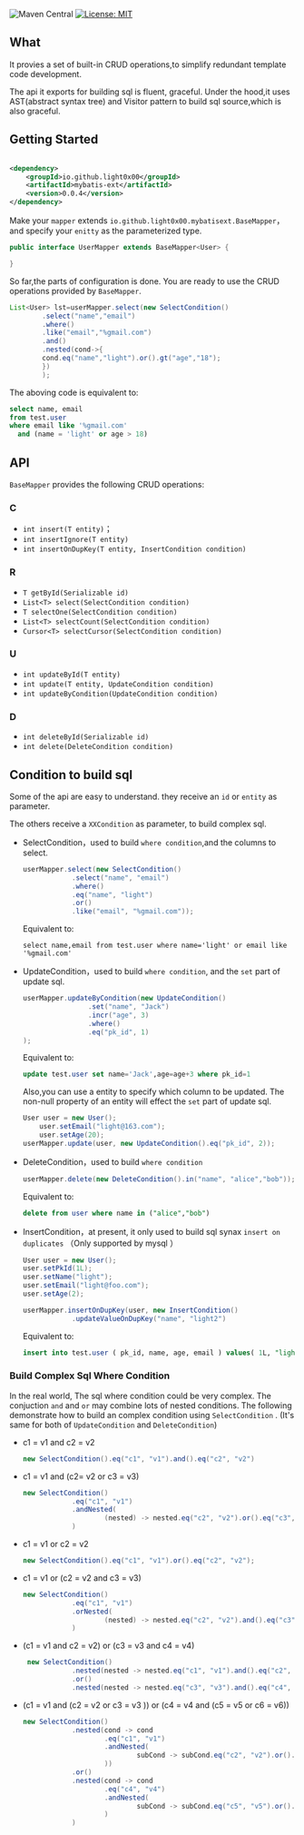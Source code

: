 ![Maven Central](https://maven-badges.herokuapp.com/maven-central/io.github.light0x00/mybatis-ext/badge.svg) [![License: MIT](https://img.shields.io/badge/License-MIT-yellow.svg)](https://opensource.org/licenses/MIT)

## What

It provies a set of built-in CRUD operations,to simplify redundant template code development.

The api it exports for building sql is fluent, graceful. Under the hood,it uses AST(abstract syntax tree) and Visitor
pattern to build sql source,which is also graceful.

## Getting Started

```xml

<dependency>
    <groupId>io.github.light0x00</groupId>
    <artifactId>mybatis-ext</artifactId>
    <version>0.0.4</version>
</dependency>
```

Make your `mapper` extends `io.github.light0x00.mybatisext.BaseMapper`，and specify your `enitty` as the parameterized
type.

```java
public interface UserMapper extends BaseMapper<User> {

}
```

So far,the parts of configuration is done. You are ready to use the CRUD operations provided by `BaseMapper`.

```java
List<User> lst=userMapper.select(new SelectCondition()
        .select("name","email")
        .where()
        .like("email","%gmail.com")
        .and()
        .nested(cond->{
        cond.eq("name","light").or().gt("age","18");
        })
        );

```

The aboving code is equivalent to:

```sql
select name, email
from test.user
where email like '%gmail.com'
  and (name = 'light' or age > 18)
```

## API

`BaseMapper` provides the following CRUD operations:

### C

- `int insert(T entity)`；
- `int insertIgnore(T entity)`
- `int insertOnDupKey(T entity, InsertCondition condition)`

### R

- `T getById(Serializable id)`
- `List<T> select(SelectCondition condition)`
- `T selectOne(SelectCondition condition)`
- `List<T> selectCount(SelectCondition condition)`
- `Cursor<T> selectCursor(SelectCondition condition)`

### U

- `int updateById(T entity)`
- `int update(T entity, UpdateCondition condition)`
- `int updateByCondition(UpdateCondition condition)`

### D

- `int deleteById(Serializable id)`
- `int delete(DeleteCondition condition)`

## Condition to build sql

Some of the api are easy to understand. they receive an `id` or `entity` as parameter.

The others receive a `XXCondition` as parameter, to build complex sql.

- SelectCondition，used to build `where condition`,and the columns to select.
  ```java
  userMapper.select(new SelectCondition()
              .select("name", "email")
              .where()
              .eq("name", "light")
              .or()
              .like("email", "%gmail.com"));
  ```
  Equivalent to:
  ```
  select name,email from test.user where name='light' or email like '%gmail.com'
  ```

- UpdateCondition，used to build `where condition`, and the `set` part of update sql.
  ```java
  userMapper.updateByCondition(new UpdateCondition()
                  .set("name", "Jack")
                  .incr("age", 3)
                  .where()
                  .eq("pk_id", 1)
  );
  ```
  Equivalent to:

  ```sql
  update test.user set name='Jack',age=age+3 where pk_id=1
  ```

  Also,you can use a entity to specify which column to be updated. The non-null property of an entity will effect
  the `set` part of update sql.

  ```java
  User user = new User();
      user.setEmail("light@163.com");
      user.setAge(20);
  userMapper.update(user, new UpdateCondition().eq("pk_id", 2));
  ```

- DeleteCondition，used to build `where condition`
  ```java
  userMapper.delete(new DeleteCondition().in("name", "alice","bob"));
  ```
  Equivalent to:
  ```sql
  delete from user where name in ("alice","bob")
  ```

- InsertCondition，at present, it only used to build sql synax `insert on duplicates` （Only supported by mysql ）
  ```java
  User user = new User();
  user.setPkId(1L);
  user.setName("light");
  user.setEmail("light@foo.com");
  user.setAge(2);

  userMapper.insertOnDupKey(user, new InsertCondition()
              .updateValueOnDupKey("name", "light2")
  ```

  Equivalent to:

  ```sql
  insert into test.user ( pk_id, name, age, email ) values( 1L, "light", 2, "light@foo.com" ) ON DUPLICATE KEY UPDATE name="light2"
  ```

### Build Complex Sql Where Condition

In the real world, The sql where condition could be very complex. The conjuction `and` and `or` may combine lots of
nested conditions. The following demonstrate how to build an complex condition using `SelectCondition` . (It's same for
both of `UpdateCondition` and `DeleteCondition`)

- c1 = v1 and c2 = v2
  ```java
  new SelectCondition().eq("c1", "v1").and().eq("c2", "v2")
  ```
- c1 = v1 and (c2= v2 or c3 = v3)
  ```java
  new SelectCondition()
              .eq("c1", "v1")
              .andNested(
                      (nested) -> nested.eq("c2", "v2").or().eq("c3", "v3")
              )
  ```
- c1 = v1 or c2 = v2
  ```java
  new SelectCondition().eq("c1", "v1").or().eq("c2", "v2");
  ```
- c1 = v1 or (c2 = v2 and c3 = v3)
  ```java
  new SelectCondition()
              .eq("c1", "v1")
              .orNested(
                      (nested) -> nested.eq("c2", "v2").and().eq("c3", "v3")
              )
  ```
- (c1 = v1 and c2 = v2) or (c3 = v3 and c4 = v4)
  ```java
   new SelectCondition()
              .nested(nested -> nested.eq("c1", "v1").and().eq("c2", "v2"))
              .or()
              .nested(nested -> nested.eq("c3", "v3").and().eq("c4", "v4"))
  ```
- (c1 = v1 and (c2 = v2 or c3 = v3 )) or (c4 = v4 and (c5 = v5 or c6 = v6))
  ```java
  new SelectCondition()
              .nested(cond -> cond
                      .eq("c1", "v1")
                      .andNested(
                              subCond -> subCond.eq("c2", "v2").or().eq("c3", "v3")
                      ))
              .or()
              .nested(cond -> cond
                      .eq("c4", "v4")
                      .andNested(
                              subCond -> subCond.eq("c5", "v5").or().eq("c6", "v6")
                      )
              )
  ```